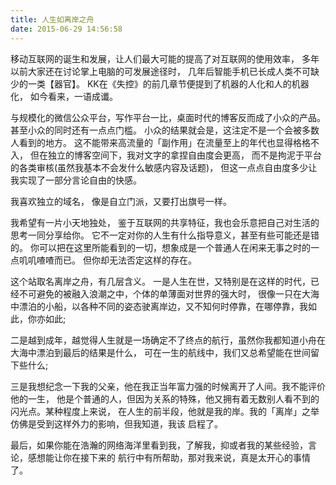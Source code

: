 ```yaml
---
title: 人生如离岸之舟
date: 2015-06-29 14:56:58
---
```


移动互联网的诞生和发展，让人们最大可能的提高了对互联网的使用效率，
多年以前大家还在讨论掌上电脑的可发展途径时，
几年后智能手机已长成人类不可缺少的一类【器官】。
KK在《失控》的前几章节便提到了机器的人化和人的机器化，
如今看来，一语成谶。

与规模化的微信公众平台，写作平台一比，桌面时代的博客反而成了小众的产品。
甚至小众的同时还有一点点门槛。
小众的结果就会是，这注定不是一个会被多数人看到的地方。
这不能带来高流量的「副作用」在流量至上的年代也显得格格不入，
但在独立的博客空间下，我对文字的拿捏自由度会更高，
而不是拘泥于平台的各类审核(虽然我基本不会发什么敏感内容及话题)，
但这一点点自由度多少让我实现了一部分言论自由的快感。

我喜欢独立的域名，
像是自立门派，又要打出旗号一样。

我希望有一片小天地独处，
鉴于互联网的共享特征，我也会乐意把自己对生活的思考一同分享给你。
它不一定对你的人生有什么指导意义，甚至有些可能还是错的。
你可以把在这里所能看到的一切，想象成是一个普通人在闲来无事之时的一点叽叽喳喳而已。
但你却无法否定这样的存在。


这个站取名离岸之舟，有几层含义。
一是人生在世，又特别是在这样的时代，已经不可避免的被融入浪潮之中，个体的单薄面对世界的强大时，
很像一只在大海中漂泊的小船，以各种不同的姿态驶离岸边，又不知何时停靠，在哪停靠，我如此，你亦如此;

二是越到成年，越觉得人生就是一场确定不了终点的航行，虽然你我都知道小舟在大海中漂泊到最后的结果是什么，
可在一生的航线中，我们又总希望能在世间留下些什么;

三是我想纪念一下我的父亲，他在我正当年富力强的时候离开了人间。我不能评价他的一生，
他是个普通的人，但因为关系的特殊，他又拥有着无数别人看不到的闪光点。某种程度上来说，
在人生的前半段，他就是我的岸。我的「离岸」之举仿佛是受到这样外力的影响，但我知道，我该
启程了。

最后，如果你能在浩瀚的网络海洋里看到我，了解我，抑或者我的某些经验，言论，感想能让你在接下来的
航行中有所帮助，那对我来说，真是太开心的事情了。

